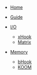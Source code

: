 * [Home](/)
* [Guide](guide.md)


* [I/O]()
    * [xHook](io/)
    * [Matrix](memory/)
* [Memory]() 
    * [bHook]()
    * [KOOM]()                      